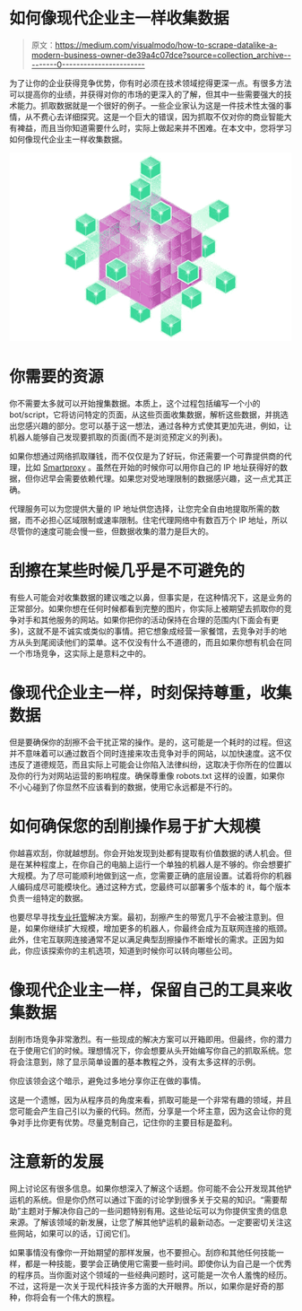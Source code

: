 # 如何像现代企业主一样收集数据

> 原文：<https://medium.com/visualmodo/how-to-scrape-datalike-a-modern-business-owner-de39a4c07dce?source=collection_archive---------0----------------------->

为了让你的企业获得竞争优势，你有时必须在技术领域挖得更深一点。有很多方法可以提高你的业绩，并获得对你的市场的更深入的了解，但其中一些需要强大的技术能力。抓取数据就是一个很好的例子。一些企业家认为这是一件技术性太强的事情，从不费心去详细探究。这是一个巨大的错误，因为抓取不仅对你的商业智能大有裨益，而且当你知道需要什么时，实际上做起来并不困难。在本文中，您将学习如何像现代企业主一样收集数据。

![](img/3df83cf3f847bd9dd6558b453d222c99.png)

# 你需要的资源

你不需要太多就可以开始搜集数据。本质上，这个过程包括编写一个小的 bot/script，它将访问特定的页面，从这些页面收集数据，解析这些数据，并挑选出您感兴趣的部分。您可以基于这一想法，通过各种方式使其更加先进，例如，让机器人能够自己发现要抓取的页面(而不是浏览预定义的列表)。

如果你想通过网络抓取赚钱，而不仅仅是为了好玩，你还需要一个可靠提供商的代理，比如 [Smartproxy](https://smartproxy.com/what-is-web-scraping/how-to-make-money-from-web-scraping) 。虽然在开始的时候你可以用你自己的 IP 地址获得好的数据，但你迟早会需要依赖代理。如果您对受地理限制的数据感兴趣，这一点尤其正确。

代理服务可以为您提供大量的 IP 地址供您选择，让您完全自由地提取所需的数据，而不必担心区域限制或速率限制。住宅代理网络中有数百万个 IP 地址，所以尽管你的速度可能会慢一些，但数据收集的潜力是巨大的。

# 刮擦在某些时候几乎是不可避免的

有些人可能会对收集数据的建议嗤之以鼻，但事实是，在这种情况下，这是业务的正常部分。如果你想在任何时候都看到完整的图片，你实际上被期望去抓取你的竞争对手和其他服务的网站。如果你把你的活动保持在合理的范围内(下面会有更多)，这就不是不诚实或类似的事情。把它想象成经营一家餐馆，去竞争对手的地方从头到尾阅读他们的菜单。这不仅没有什么不道德的，而且如果你想有机会在同一个市场竞争，这实际上是意料之中的。

# 像现代企业主一样，时刻保持尊重，收集数据

但是要确保你的刮擦不会干扰正常的操作。是的，这可能是一个耗时的过程。但这并不意味着可以通过数百个同时连接来攻击竞争对手的网站，以加快速度。这不仅违反了道德规范，而且实际上可能会让你陷入法律纠纷，这取决于你所在的位置以及你的行为对网站运营的影响程度。确保尊重像 robots.txt 这样的设置，如果你不小心碰到了你显然不应该看到的数据，使用它永远都是不行的。

# 如何确保您的刮削操作易于扩大规模

你越喜欢刮，你就越想刮。你会开始发现到处都有提取有价值数据的诱人机会。但是在某种程度上，在你自己的电脑上运行一个单独的机器人是不够的。你会想要扩大规模。为了尽可能顺利地做到这一点，您需要正确的底层设置。试着将你的机器人编码成尽可能模块化。通过这种方式，您最终可以部署多个版本的 it，每个版本负责一组特定的数据。

也要尽早寻找[专业托管](https://visualmodo.com/web-hosting-works/)解决方案。最初，刮擦产生的带宽几乎不会被注意到。但是，如果你继续扩大规模，增加更多的机器人，你最终会成为互联网连接的瓶颈。此外，住宅互联网连接通常不足以满足典型刮擦操作不断增长的需求。正因为如此，你应该探索你的主机选项，知道到时候你可以转向哪些公司。

# 像现代企业主一样，保留自己的工具来收集数据

刮削市场竞争非常激烈。有一些现成的解决方案可以开箱即用。但最终，你的潜力在于使用它们的时候。理想情况下，你会想要从头开始编写你自己的抓取系统。您将会注意到，除了显示简单设置的基本教程之外，没有太多这样的示例。

你应该领会这个暗示，避免过多地分享你正在做的事情。

这是一个遗憾，因为从程序员的角度来看，抓取可能是一个非常有趣的领域，并且您可能会产生自己引以为豪的代码。然而，分享是一个坏主意，因为这会让你的竞争对手比你更有优势。尽量克制自己，记住你的主要目标是盈利。

# 注意新的发展

网上讨论区有很多信息。如果你想深入了解这个话题。你可能不会公开发现其他铲运机的系统。但是你仍然可以通过下面的讨论学到很多关于交易的知识。“需要帮助”主题对于解决你自己的一些问题特别有用。这些论坛可以为你提供宝贵的信息来源。了解该领域的新发展，让您了解其他铲运机的最新动态。一定要密切关注这些网站，如果可以的话，订阅它们。

如果事情没有像你一开始期望的那样发展，也不要担心。刮痧和其他任何技能一样，都是一种技能，要学会正确使用它需要一些时间。即使你认为自己是一个优秀的程序员。当你面对这个领域的一些经典问题时，这可能是一次令人羞愧的经历。不过，这将是一次关于现代科技许多方面的大开眼界。所以，如果你是好奇的那种，你将会有一个伟大的旅程。